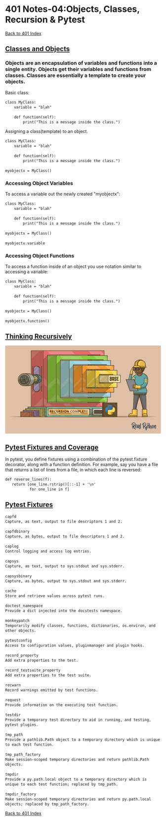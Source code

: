 # 401 Notes-04:Objects, Classes, Recursion & Pytest
[Back to 401 Index](401-index.md)<br>


## [Classes and Objects](https://www.learnpython.org/en/Classes_and_Objects)

### Objects are an encapsulation of variables and functions into a single entity. Objects get their variables and functions from classes. Classes are essentially a template to create your objects.

Basic class:
```
class MyClass:
    variable = "blah"

    def function(self):
        print("This is a message inside the class.")
```

Assigning a class(template) to an object.
```
class MyClass:
    variable = "blah"

    def function(self):
        print("This is a message inside the class.")

myobjectx = MyClass()
```

### Accessing Object Variables
To access a variable out the newly created "myobjectx":
```
class MyClass:
    variable = "blah"

    def function(self):
        print("This is a message inside the class.")

myobjectx = MyClass()

myobjectx.variable
```

### Accessing Object Functions
To access a function inside of an object you use notation similar to accessing a variable:
```
class MyClass:
    variable = "blah"

    def function(self):
        print("This is a message inside the class.")

myobjectx = MyClass()

myobjectx.function()
```







## [Thinking Recursively](https://realpython.com/python-thinking-recursively/)

![Thinking Recursively](../assets/Thinking-Recursively.jpg)


## [Pytest Fixtures and Coverage](https://www.linuxjournal.com/content/python-testing-pytest-fixtures-and-coverage)

In pytest, you define fixtures using a combination of the pytest.fixture decorator, along with a function definition. For example, say you have a file that returns a list of lines from a file, in which each line is reversed:

```
def reverse_lines(f):
   return [one_line.rstrip()[::-1] + '\n'
           for one_line in f]

```


## [Pytest Fixtures](https://docs.pytest.org/en/latest/fixture.html)

```
capfd
Capture, as text, output to file descriptors 1 and 2.

capfdbinary
Capture, as bytes, output to file descriptors 1 and 2.

caplog
Control logging and access log entries.

capsys
Capture, as text, output to sys.stdout and sys.stderr.

capsysbinary
Capture, as bytes, output to sys.stdout and sys.stderr.

cache
Store and retrieve values across pytest runs.

doctest_namespace
Provide a dict injected into the docstests namespace.

monkeypatch
Temporarily modify classes, functions, dictionaries, os.environ, and other objects.

pytestconfig
Access to configuration values, pluginmanager and plugin hooks.

record_property
Add extra properties to the test.

record_testsuite_property
Add extra properties to the test suite.

recwarn
Record warnings emitted by test functions.

request
Provide information on the executing test function.

testdir
Provide a temporary test directory to aid in running, and testing, pytest plugins.

tmp_path
Provide a pathlib.Path object to a temporary directory which is unique to each test function.

tmp_path_factory
Make session-scoped temporary directories and return pathlib.Path objects.

tmpdir
Provide a py.path.local object to a temporary directory which is unique to each test function; replaced by tmp_path.

tmpdir_factory
Make session-scoped temporary directories and return py.path.local objects; replaced by tmp_path_factory.
```






[Back to 401 Index](401-index.md)